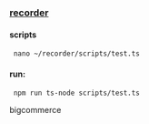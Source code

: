 ### [recorder](https://github.com/ArchangelGabriel/recorder/) 

#### scripts
```
 nano ~/recorder/scripts/test.ts
```
#### run:
```
 npm run ts-node scripts/test.ts
```

bigcommerce

